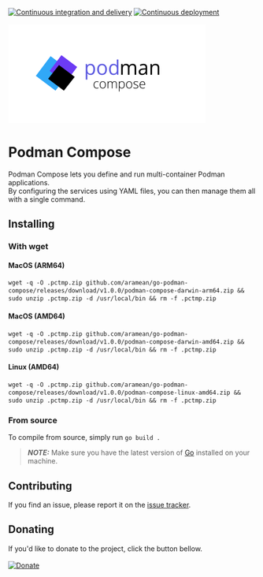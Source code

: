 [![Continuous integration and delivery](https://github.com/aramean/go-podman-compose/actions/workflows/releasement.yml/badge.svg)](https://github.com/aramean/go-podman-compose/actions/workflows/releasement.yml)
[![Continuous deployment](https://github.com/aramean/go-podman-compose/actions/workflows/deployment.yml/badge.svg)](https://github.com/aramean/go-podman-compose/actions/workflows/deployment.yml)<br><br>
<img src="/docs/logo.svg">

# Podman Compose
Podman Compose lets you define and run multi-container Podman applications.  
By configuring the services using YAML files, you can then manage them all with a single command.  

## Installing

### With wget

#### MacOS (ARM64)
```shell
wget -q -O .pctmp.zip github.com/aramean/go-podman-compose/releases/download/v1.0.0/podman-compose-darwin-arm64.zip && sudo unzip .pctmp.zip -d /usr/local/bin && rm -f .pctmp.zip
```

#### MacOS (AMD64)
```shell
wget -q -O .pctmp.zip github.com/aramean/go-podman-compose/releases/download/v1.0.0/podman-compose-darwin-amd64.zip && sudo unzip .pctmp.zip -d /usr/local/bin && rm -f .pctmp.zip
```

#### Linux (AMD64)
```shell
wget -q -O .pctmp.zip github.com/aramean/go-podman-compose/releases/download/v1.0.0/podman-compose-linux-amd64.zip && sudo unzip .pctmp.zip -d /usr/local/bin && rm -f .pctmp.zip
```


### From source
To compile from source, simply run `go build .`
> **_NOTE:_**  Make sure you have the latest version of <a href="https://go.dev/dl/">Go</a> installed on your machine.

## Contributing

If you find an issue, please report it on the <a href="../../issues/new">issue tracker</a>.

## Donating

If you'd like to donate to the project, click the button bellow.<br><br>
[![Donate](https://img.shields.io/badge/Donate-PayPal-green.svg)](https://www.paypal.com/donate/?hosted_button_id=T7A39PQ2YGZFE)
